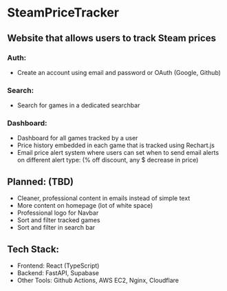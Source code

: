 # SteamPriceTracker

## Website that allows users to track Steam prices

### Auth:
- Create an account using email and password or OAuth (Google, Github)
### Search:
- Search for games in a dedicated searchbar
### Dashboard:
- Dashboard for all games tracked by a user
- Price history embedded in each game that is tracked using Rechart.js
- Email price alert system where users can set when to send email alerts on different alert type: (% off discount, any $ decrease in price)

## Planned: (TBD)
- Cleaner, professional content in emails instead of simple text
- More content on homepage (lot of white space)
- Professional logo for Navbar
- Sort and filter tracked games
- Sort and filter in search bar

  
## Tech Stack:
- Frontend: React (TypeScript)
- Backend: FastAPI, Supabase
- Other Tools: Github Actions, AWS EC2, Nginx, Cloudflare
